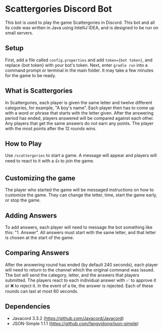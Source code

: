 # Scattergories Discord Bot
This bot is used to play the game Scattergories in Discord. This bot and all its code was written in Java using IntelliJ IDEA, and is designed to be run on small servers.

## Setup
First, add a file called `config.properties` and add `token={bot token}`, and replace {bot token} with your bot's token. Next, enter `gradle run` into a command prompt or terminal in the main folder. It may take a few minutes for the game to be ready.

## What is Scattergories
In Scattergories, each player is given the same letter and twelve different categories, for example, "A boy's name". Each player then has to come up with a word or phrase that starts with the letter given. After the answering period has ended, players answered will be compared against each other. Any players that get the same answers do not earn any points. The player with the most points after the 12 rounds wins.

## How to Play
Use `/scattergories` to start a game. A message will appear and players will need to react to it with a 👍 to join the game. 

## Customizing the game
The player who started the game will be messaged instructions on how to customize the game. They can change the letter, time, start the game early, or stop the game.

## Adding Answers
To add answers, each player will need to message the bot something like this: "1. Answer". All answers must start with the same letter, and that letter is chosen at the start of the game.

## Comparing Answers
After the answering round has ended (by default 240 seconds), each player will need to return to the channel which the original command was issued. The bot will send the category, letter, and the answers that players submitted. The players react to each individual answer with ✅ to approve it or ❌ to reject it. In the event of a tie, the answer is rejected. Each of these rounds can last at most 60 seconds. 

## Dependencies
- Javacord 3.3.2 (https://github.com/Javacord/Javacord)
- JSON-Simple 1.1.1 (https://github.com/fangyidong/json-simple)
